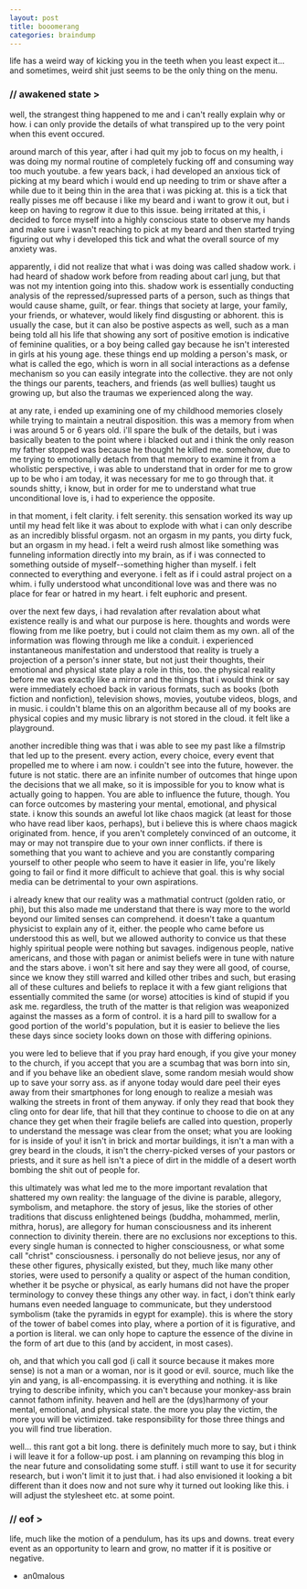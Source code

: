 ```yaml
---
layout: post
title: booomerang
categories: braindump
---
```


life has a weird way of kicking you in the teeth when you least expect it... and sometimes, weird shit just seems to be the only thing on the menu.

### // awakened state >

well, the strangest thing happened to me and i can't really explain why or how. i can only provide the details of what transpired up to the very point when this event occured.

around march of this year, after i had quit my job to focus on my health, i was doing my normal routine of completely fucking off and consuming way too much youtube. a few years back, i had developed an anxious tick of picking at my beard which i would end up needing to trim or shave after a while due to it being thin in the area that i was picking at. this is a tick that really pisses me off because i like my beard and i want to grow it out, but i keep on having to regrow it due to this issue. being irritated at this, i decided to force myself into a highly conscious state to observe my hands and make sure i wasn't reaching to pick at my beard and then started trying figuring out why i developed this tick and what the overall source of my anxiety was.

apparently, i did not realize that what i was doing was called shadow work. i had heard of shadow work before from reading about carl jung, but that was not my intention going into this. shadow work is essentially conducting analysis of the repressed/supressed parts of a person, such as things that would cause shame, guilt, or fear. things that society at large, your family, your friends, or whatever, would likely find disgusting or abhorent. this is usually the case, but it can also be postive aspects as well, such as a man being told all his life that showing any sort of positive emotion is indicative of feminine qualities, or a boy being called gay because he isn't interested in girls at his young age. these things end up molding a person's mask, or what is called the ego, which is worn in all social interactions as a defense mechanism so you can easily integrate into the collective. they are not only the things our parents, teachers, and friends (as well bullies) taught us growing up, but also the traumas we experienced along the way.

at any rate, i ended up examining one of my childhood memories closely while trying to maintain a neutral disposition. this was a memory from when i was around 5 or 6 years old. i'll spare the bulk of the details, but i was basically beaten to the point where i blacked out and i think the only reason my father stopped was because he thought he killed me. somehow, due to me trying to emotionally detach from that memory to examine it from a wholistic perspective, i was able to understand that in order for me to grow up to be who i am today, it was necessary for me to go through that. it sounds shitty, i know, but in order for me to understand what true unconditional love is, i had to experience the opposite.

in that moment, i felt clarity. i felt serenity. this sensation worked its way up until my head felt like it was about to explode with what i can only describe as an incredibly blissful orgasm. not an orgasm in my pants, you dirty fuck, but an orgasm in my head. i felt a weird rush almost like something was funneling information directly into my brain, as if i was connected to something outside of myself--something higher than myself. i felt connected to everything and everyone. i felt as if i could astral project on a whim. i fully understood what unconditional love was and there was no place for fear or hatred in my heart. i felt euphoric and present.

over the next few days, i had revalation after revalation about what existence really is and what our purpose is here. thoughts and words were flowing from me like poetry, but i could not claim them as my own. all of the information was flowing through me like a conduit. i experienced instantaneous manifestation and understood that reality is truely a projection of a person's inner state, but not just their thoughts, their emotional and physical state play a role in this, too. the physical reality before me was exactly like a mirror and the things that i would think or say were immediately echoed back in various formats, such as books (both fiction and nonfiction), television shows, movies, youtube videos, blogs, and in music. i couldn't blame this on an algorithm because all of my books are physical copies and my music library is not stored in the cloud. it felt like a playground.

another incredible thing was that i was able to see my past like a filmstrip that led up to the present. every action, every choice, every event that propelled me to where i am now. i couldn't see into the future, however. the future is not static. there are an infinite number of outcomes that hinge upon the decisions that we all make, so it is impossible for you to know what is actually going to happen. You are able to influence the future, though. You can force outcomes by mastering your mental, emotional, and physical state. i know this sounds an aweful lot like chaos magick (at least for those who have read liber kaos, perhaps), but i believe this is where chaos magick originated from. hence, if you aren't completely convinced of an outcome, it may or may not transpire due to your own inner conflicts. if there is something that you want to achieve and you are constantly comparing yourself to other people who seem to have it easier in life, you're likely going to fail or find it more difficult to achieve that goal. this is why social media can be detrimental to your own aspirations.

i already knew that our reality was a mathmatial contruct (golden ratio, or phi), but this also made me understand that there is way more to the world beyond our limited senses can comprehend. it doesn't take a quantum physicist to explain any of it, either. the people who came before us understood this as well, but we allowed authority to convice us that these highly spiritual people were nothing but savages. indigenous people, native americans, and those with pagan or animist beliefs were in tune with nature and the stars above. i won't sit here and say they were all good, of course, since we know they still warred and killed other tribes and such, but erasing all of these cultures and beliefs to replace it with a few giant religions that essentially commited the same (or worse) attocities is kind of stupid if you ask me. regardless, the truth of the matter is that religion was weaponized against the masses as a form of control. it is a hard pill to swallow for a good portion of the world's population, but it is easier to believe the lies these days since society looks down on those with differing opinions.

you were led to believe that if you pray hard enough, if you give your money to the church, if you accept that you are a scumbag that was born into sin, and if you behave like an obedient slave, some random mesiah would show up to save your sorry ass. as if anyone today would dare peel their eyes away from their smartphones for long enough to realize a mesiah was walking the streets in front of them anyway. if only they read that book they cling onto for dear life, that hill that they continue to choose to die on at any chance they get when their fragile beliefs are called into question, properly to understand the message was clear from the onset; what you are looking for is inside of you! it isn't in brick and mortar buildings, it isn't a man with a grey beard in the clouds, it isn't the cherry-picked verses of your pastors or priests, and it sure as hell isn't a piece of dirt in the middle of a desert worth bombing the shit out of people for.

this ultimately was what led me to the more important revalation that shattered my own reality: the language of the divine is parable, allegory, symbolism, and metaphore. the story of jesus, like the stories of other traditions that discuss enlightened beings (buddha, mohammed, merlin, mithra, horus), are allegory for human consciousness and its inherent connection to divinity therein. there are no exclusions nor exceptions to this. every single human is connected to higher consciousness, or what some call "christ" consciousness. i personally do not believe jesus, nor any of these other figures, physically existed, but they, much like many other stories, were used to personify a quality or aspect of the human condition, whether it be psyche or physical, as early humans did not have the proper terminology to convey these things any other way. in fact, i don't think early humans even needed language to communicate, but they understood symbolism (take the pyramids in egypt for example). this is where the story of the tower of babel comes into play, where a portion of it is figurative, and a portion is literal. we can only hope to capture the essence of the divine in the form of art due to this (and by accident, in most cases).

oh, and that which you call god (i call it source because it makes more sense) is not a man or a woman, nor is it good or evil. source, much like the yin and yang, is all-encompassing. it is everything and nothing. it is like trying to describe infinity, which you can't because your monkey-ass brain cannot fathom infinity. heaven and hell are the (dys)harmony of your mental, emotional, and physical state. the more you play the victim, the more you will be victimized. take responsibility for those three things and you will find true liberation.

well... this rant got a bit long. there is definitely much more to say, but i think i will leave it for a follow-up post. i am planning on revamping this blog in the near future and consolidating some stuff. i still want to use it for security research, but i won't limit it to just that. i had also envisioned it looking a bit different than it does now and not sure why it turned out looking like this. i will adjust the stylesheet etc. at some point.

### // eof >

life, much like the motion of a pendulum, has its ups and downs. treat every event as an opportunity to learn and grow, no matter if it is positive or negative.

- an0malous
